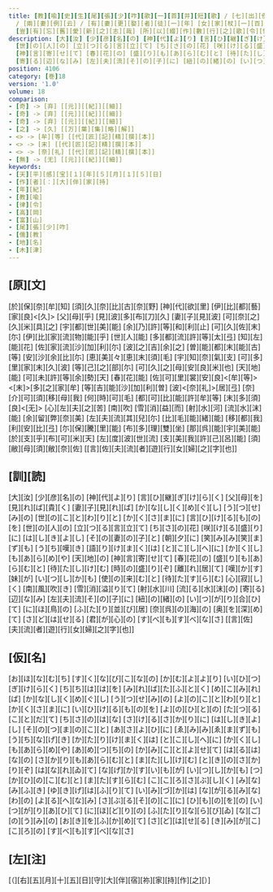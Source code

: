 ```yaml
---
title: [教][喩][史][生][尾][張][少][咋][歌][一][首][并][短][歌] / [七][出][例][云] / [但][犯][一][條][即][合][出][之] [無][七][出][輙]<[弃]>[者][徒][一][年][半] / [三][不][去][云] / [雖][犯][七][出][不][合]<[弃]>[之] [違][者][杖][一][百] [唯][犯][奸][悪][疾][得]<[弃]>[之]
  / [兩][妻][例][云] / [有][妻][更][娶][者][徒][一][年] [女][家][杖][一][百][離][之] / [詔][書][云] / [愍][賜][義][夫][節][婦] / [謹][案] [先][件][數][條] [建][法][之][基] [化][道][之][源][也] [然][則][義][夫][之][道] [情][存][無][別] / [一][家][同][財]
  [豈][有][忘][舊][愛][新][之][志][哉] [所][以][綴][作][數][行][之][歌][令][悔]<[弃]>[舊][之][惑] [其][詞][云]
description: [大][汝] [少][彦][名][の] [神][代][よ][り] [言][ひ][継][ぎ][け][ら][く] [父][母][を] [見][れ][ば][貴][く] [妻][子][見][れ][ば] [か][な][し][く][め][ぐ][し] [う][つ][せ][み][の] [世][の][こ][と][わ][り][と] [か][く][さ][ま][に] [言][ひ][け][る][も][の][を]
  [世][の][人][の] [立][つ][る][言][立][て] [ち][さ][の][花] [咲][け][る][盛][り][に] [は][し][き][よ][し] [そ][の][妻][の][子][と] [朝][夕][に] [笑][み][み][笑][ま][ず][も] [う][ち][嘆][き] [語][り][け][ま][く][は] [と][こ][し][へ][に] [か][く][し][も][あ][ら][め][や] [天][地][の]
  [神][言][寄][せ][て] [春][花][の] [盛][り][も][あ][ら][む][と] [待][た][し][け][む] [時][の][盛][り][ぞ] [離][れ][居][て] [嘆][か][す][妹][が] [い][つ][し][か][も] [使][の][来][む][と] [待][た][す][ら][む] [心][寂][し][く] [南][風][吹][き] [雪][消][溢][り][て] [射][水][川] [流][る][水][沫][の]
  [寄][る][辺][な][み] [左][夫][流][そ][の][子][に] [紐][の][緒][の] [い][つ][が][り][合][ひ][て] [に][ほ][鳥][の] [ふ][た][り][並][び][居] [奈][呉][の][海][の] [奥][を][深][め][て] [さ][ど][は][せ][る] [君][が][心][の] [す][べ][も][す][べ][な][さ] [[言][佐][夫][流][者][遊][行][女][婦][之][字][也]]
position: 4106
category: [巻]18
version: '1.0'
volume: 18
comparison:
- [奇] -> [弃] [[元]][[紀]][[細]]
- [奇] -> [弃] [[元]][[紀]][[細]]
- [奇] -> [弃] [[元]][[紀]][[細]]
- [之] -> [久] [[万][葉][集][略][解]]
- <> -> [牟][等] [[代][匠][記][精][撰][本]]
- <> -> [末] [[代][匠][記][精][撰][本]]
- <> -> [奈][礼] [[代][匠][記][精][撰][本]]
- [無] -> [无] [[元]][[紀]][[細]]
keywords:
- [天][平][感][宝][１][年][５][月][１][５][日]
- [作][者][：][大][伴][家][持]
- [年][紀]
- [教][喩]
- [律][令]
- [高][岡]
- [富][山]
- [尾][張][少][咋]
- [儒][教]
- [地][名]
- [木][津]
---
```


## [原][文]

[於][保][奈][牟][知] [須][久][奈][比][古][奈][野] [神][代][欲][里] [伊][比][都][藝][家][良]<[久]> [父][母][乎] [見][波][多][布][刀][久] [妻][子][見][波] [可][奈][之][久][米][具][之] [宇][都][世][美][能] [余][乃][許][等][和][利][止] [可][久][佐][末][尓] [伊][比][家][流][物][能][乎] [世][人][能] [多][都][流][許][等][太][弖] [知][左][能][花] [佐][家][流][沙][加][利][尓] [波][之][吉][余][之] [曽][能][都][末][能][古][等] [安][沙][余][比][尓] [恵][美][々][恵][末][須][毛] [宇][知][奈][氣][支] [可][多][里][家][末][久][波] [等][己][之][部][尓] [可][久][之][母][安][良][米][也] [天][地][能] [可][未][許][等][余][勢][天] [春][花][能] [佐][可][里][裳][安][良]<[牟][等]> <[末]>[多][之][家][牟] [等][吉][能][沙][加][利][曽] [波]<[奈][礼]>[居][弖] [奈][介][可][須][移][母][我] [何][時][可][毛] [都][可][比][能][許][牟][等] [末][多][須][良]<[无]> [心][左][夫][之][苦] [南][吹] [雪][消][益][而] [射][水][河] [流][水][沫][能] [余][留][弊][奈][美] [左][夫][流][其][兒][尓] [比][毛][能][緒][能] [移][都][我][利][安][比][弖] [尓][保][騰][里][能] [布][多][理][雙][坐] [那][呉][能][宇][美][能] [於][支][乎][布][可][米][天] [左][度][波][世][流] [支][美][我][許][己][呂][能] [須][敝][母][須][敝][奈][佐] [[言][佐][夫][流][者][遊][行][女][婦][之][字][也]]

## [訓][読]

[大][汝] [少][彦][名][の] [神][代][よ][り] [言][ひ][継][ぎ][け][ら][く] [父][母][を] [見][れ][ば][貴][く] [妻][子][見][れ][ば] [か][な][し][く][め][ぐ][し] [う][つ][せ][み][の] [世][の][こ][と][わ][り][と] [か][く][さ][ま][に] [言][ひ][け][る][も][の][を] [世][の][人][の] [立][つ][る][言][立][て] [ち][さ][の][花] [咲][け][る][盛][り][に] [は][し][き][よ][し] [そ][の][妻][の][子][と] [朝][夕][に] [笑][み][み][笑][ま][ず][も] [う][ち][嘆][き] [語][り][け][ま][く][は] [と][こ][し][へ][に] [か][く][し][も][あ][ら][め][や] [天][地][の] [神][言][寄][せ][て] [春][花][の] [盛][り][も][あ][ら][む][と] [待][た][し][け][む] [時][の][盛][り][ぞ] [離][れ][居][て] [嘆][か][す][妹][が] [い][つ][し][か][も] [使][の][来][む][と] [待][た][す][ら][む] [心][寂][し][く] [南][風][吹][き] [雪][消][溢][り][て] [射][水][川] [流][る][水][沫][の] [寄][る][辺][な][み] [左][夫][流][そ][の][子][に] [紐][の][緒][の] [い][つ][が][り][合][ひ][て] [に][ほ][鳥][の] [ふ][た][り][並][び][居] [奈][呉][の][海][の] [奥][を][深][め][て] [さ][ど][は][せ][る] [君][が][心][の] [す][べ][も][す][べ][な][さ] [[言][佐][夫][流][者][遊][行][女][婦][之][字][也]]

## [仮][名]

[お][ほ][な][む][ち] [す][く][な][び][こ][な][の] [か][む][よ][よ][り] [い][ひ][つ][ぎ][け][ら][く] [ち][ち][は][は][を] [み][れ][ば][た][ふ][と][く] [め][こ][み][れ][ば] [か][な][し][く][め][ぐ][し] [う][つ][せ][み][の] [よ][の][こ][と][わ][り][と] [か][く][さ][ま][に] [い][ひ][け][る][も][の][を] [よ][の][ひ][と][の] [た][つ][る][こ][と][だ][て] [ち][さ][の][は][な] [さ][け][る][さ][か][り][に] [は][し][き][よ][し] [そ][の][つ][ま][の][こ][と] [あ][さ][よ][ひ][に] [ゑ][み][み][ゑ][ま][ず][も] [う][ち][な][げ][き] [か][た][り][け][ま][く][は] [と][こ][し][へ][に] [か][く][し][も][あ][ら][め][や] [あ][め][つ][ち][の] [か][み][こ][と][よ][せ][て] [は][る][は][な][の] [さ][か][り][も][あ][ら][む][と] [ま][た][し][け][む] [と][き][の][さ][か][り][ぞ] [は][な][れ][ゐ][て] [な][げ][か][す][い][も][が] [い][つ][し][か][も] [つ][か][ひ][の][こ][む][と] [ま][た][す][ら][む] [こ][こ][ろ][さ][ぶ][し][く] [み][な][み][ふ][き] [ゆ][き][げ][は][ふ][り][て] [い][み][づ][か][は] [な][が][る][み][な][わ][の] [よ][る][へ][な][み] [さ][ぶ][る][そ][の][こ][に] [ひ][も][の][を][の] [い][つ][が][り][あ][ひ][て] [に][ほ][ど][り][の] [ふ][た][り][な][ら][び][ゐ] [な][ご][の][う][み][の] [お][き][を][ふ][か][め][て] [さ][ど][は][せ][る] [き][み][が][こ][こ][ろ][の] [す][べ][も][す][べ][な][さ]

## [左][注]

[（][右][五][月][十][五][日][守][大][伴][宿][祢][家][持][作][之][）]
